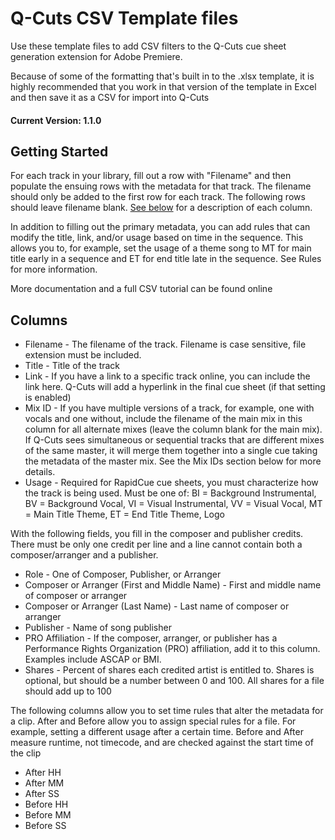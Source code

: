 # Q-Cuts CSV Template files

Use these template files to add CSV filters to the Q-Cuts cue sheet generation extension for Adobe Premiere.

Because of some of the formatting that's built in to the .xlsx template, it is highly recommended that you work in that version of the template in Excel and then save it as a CSV for import into Q-Cuts

#### Current Version: 1.1.0

## Getting Started

For each track in your library, fill out a row with "Filename" and then populate the ensuing rows with the metadata for that track. The filename should only be added to the first row for each track. The following rows should leave filename blank. [See below](#columns) for a description of each column.

In addition to filling out the primary metadata, you can add rules that can modify the title, link, and/or usage based on time in the sequence. This allows you to, for example, set the usage of a theme song to MT for main title early in a sequence and ET for end title late in the sequence. See Rules for more information.

More documentation and a full CSV tutorial can be found online

## Columns

- Filename - The filename of the track. Filename is case sensitive, file extension must be included.
- Title - Title of the track
- Link - If you have a link to a specific track online, you can include the link here. Q-Cuts will add a hyperlink in the final cue sheet (if that setting is enabled)
- Mix ID - If you have multiple versions of a track, for example, one with vocals and one without, include the filename of the main mix in this column for all alternate mixes (leave the column blank for the main mix). If Q-Cuts sees simultaneous or sequential tracks that are different mixes of the same master, it will merge them together into a single cue taking the metadata of the master mix. See the Mix IDs section below for more details.
- Usage - Required for RapidCue cue sheets, you must characterize how the track is being used. Must be one of: BI = Background Instrumental, BV = Background Vocal, VI = Visual Instrumental, VV = Visual Vocal, MT = Main Title Theme, ET = End Title Theme, Logo

With the following fields, you fill in the composer and publisher credits. There must be only one credit per line and a line cannot contain both a composer/arranger and a publisher.

- Role - One of Composer, Publisher, or Arranger
- Composer or Arranger (First and Middle Name) - First and middle name of composer or arranger
- Composer or Arranger (Last Name) - Last name of composer or arranger
- Publisher - Name of song publisher
- PRO Affiliation - If the composer, arranger, or publisher has a Performance Rights Organization (PRO) affiliation, add it to this column. Examples include ASCAP or BMI.
- Shares - Percent of shares each credited artist is entitled to. Shares is optional, but should be a number between 0 and 100. All shares for a file should add up to 100

The following columns allow you to set time rules that alter the metadata for a clip. After and Before allow you to assign special rules for a file. For example, setting a different usage after a certain time. Before and After measure runtime, not timecode, and are checked against the start time of the clip

- After HH
- After MM
- After SS
- Before HH
- Before MM
- Before SS
